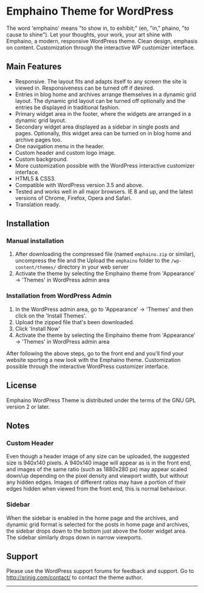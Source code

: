 Emphaino Theme for WordPress
============================

The word 'emphaino' means "to show in, to exhibit;" (en, "in," phaino, "to cause to shine"). Let your thoughts, your work, your art shine with Emphaino, a modern, responsive WordPress theme. Clean design, emphasis on content. Customization through the interactive WP customizer interface.

Main Features
-------------

* Responsive. The layout fits and adapts itself to any screen the site is viewed in. Responsiveness can be turned off if desired.
* Entries in blog home and archives arrange themselves in a dynamic grid layout. The dynamic grid layout can be turned off optionally and the entries be displayed in traditional fashion.
* Primary widget area in the footer, where the widgets are arranged in a dynamic grid layout.
* Secondary widget area displayed as a sidebar in single posts and pages. Optionally, this widget area can be turned on in blog home and archive pages too.
* One navigation menu in the header.
* Custom header and custom logo image.
* Custom background.
* More customization possible with the WordPress interactive customizer interface.
* HTML5 & CSS3.
* Compatible with WordPress version 3.5 and above.
* Tested and works well in all major browsers. IE 8 and up, and the latest versions of Chrome, Firefox, Opera and Safari.
* Translation ready.


Installation
------------

### Manual installation ###

1. After downloading the compressed file (named `emphaino.zip` or similar), uncompress the file and the Upload the `emphaino` folder to the `/wp-content/themes/` directory in your web server
2. Activate the theme by selecting the Emphaino theme from 'Appearance' -> 'Themes' in WordPress admin area

### Installation from WordPress Admin ###

1. In the WordPress admin area, go to 'Appearance' -> 'Themes' and then click on the 'Install Themes'.
2. Upload the zipped file that's been downloaded.
3. Click 'Install Now'
4. Activate the theme by selecting the Emphaino theme from 'Appearance' -> 'Themes' in WordPress admin area

After following the above steps, go to the front end and you'll find your website sporting a new look with the Emphaino theme. Customization possible through the interactive WordPress customizer interface.


License
-------

Emphaino WordPress Theme is distributed under the terms of the GNU GPL version 2 or later.


Notes
-----

### Custom Header ###

Even though a header image of any size can be uploaded, the suggested size is 940x140 pixels. A 940x140 image will appear as is in the front end, and images of the same ratio (such as 1880x280 px) may appear scaled down/up depending on the pixel density and viewport width, but without any hidden edges. Images of different ratios may have a portion of their edges hidden when viewed from the front end, this is normal behaviour.


### Sidebar ###

When the sidebar is enabled in the home page and the archives, and dynamic grid format is selected for the posts in home page and archives, the sidebar drops down to the bottom just above the footer widget area. The sidebar similarly drops down in narrow viewports.


Support
-------

Please use the WordPress support forums for feedback and support. Go to http://srinig.com/contact/ to contact the theme author.

------------------------------------------------------

[Emphaino Home Page]: http://srinig.com/wordpress/themes/emphaino/
[Emphaino in the WordPress theme directory]: http://wordpress.org/themes/emphaino
[Emphaino on GitHub]: https://github.com/sriniguna/emphaino
